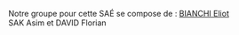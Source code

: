 Notre groupe pour cette SAÉ se compose de :
    <a href="mailto:bianchi.eliot@edu.univ-fcomte.fr?cc=asim.sak@edu.univ-fcomte.fr, david.florian@edu.univ-fcomte.fr&subject=Mail from altran">BIANCHI Eliot</a><br>
    SAK Asim et
    DAVID Florian


